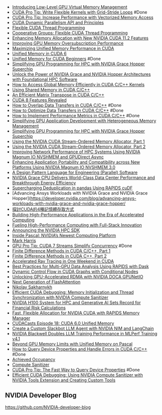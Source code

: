 - [Introducing Low-Level GPU Virtual Memory Management](https://developer.nvidia.com/blog/introducing-low-level-gpu-virtual-memory-management/)
- [CUDA Pro Tip: Write Flexible Kernels with Grid-Stride Loops](https://developer.nvidia.com/blog/cuda-pro-tip-write-flexible-kernels-grid-stride-loops/) #Done 
- [CUDA Pro Tip: Increase Performance with Vectorized Memory Access](https://developer.nvidia.com/blog/cuda-pro-tip-increase-performance-with-vectorized-memory-access/)
- [CUDA Dynamic Parallelism API and Principles](https://developer.nvidia.com/blog/cuda-dynamic-parallelism-api-principles/)
- [Flexible CUDA Thread Programming](https://developer.nvidia.com/blog/flexible-cuda-thread-programming/)
- [Cooperative Groups: Flexible CUDA Thread Programming](https://developer.nvidia.com/blog/cooperative-groups/)
- [Enhancing Memory Allocation with New NVIDIA CUDA 11.2 Features](https://developer.nvidia.com/blog/enhancing-memory-allocation-with-new-cuda-11-2-features/)
- [Improving GPU Memory Oversubscription Performance](https://developer.nvidia.com/blog/improving-gpu-memory-oversubscription-performance/)
- [Maximizing Unified Memory Performance in CUDA](https://developer.nvidia.com/blog/maximizing-unified-memory-performance-cuda/)
- [Unified Memory in CUDA 6](https://developer.nvidia.com/blog/unified-memory-in-cuda-6/)
- [Unified Memory for CUDA Beginners](https://developer.nvidia.com/blog/unified-memory-cuda-beginners/) #Done
- [Simplifying GPU Programming for HPC with NVIDIA Grace Hopper Superchip](https://developer.nvidia.com/blog/simplifying-gpu-programming-for-hpc-with-the-nvidia-grace-hopper-superchip/)
- [Unlock the Power of NVIDIA Grace and NVIDIA Hopper Architectures with Foundational HPC Software](https://developer.nvidia.com/blog/unlock-the-power-of-nvidia-grace-and-nvidia-hopper-architectures-with-foundational-hpc-software/)
- [How to Access Global Memory Efficiently in CUDA C/C++ Kernels](https://developer.nvidia.com/blog/how-access-global-memory-efficiently-cuda-c-kernels/)
- [Using Shared Memory in CUDA C/C++](https://developer.nvidia.com/blog/using-shared-memory-cuda-cc/)
- [An Efficient Matrix Transpose in CUDA C/C++](https://developer.nvidia.com/blog/efficient-matrix-transpose-cuda-cc/)
- [CUDA 8 Features Revealed](https://developer.nvidia.com/blog/cuda-8-features-revealed/)
- [How to Overlap Data Transfers in CUDA C/C++](https://developer.nvidia.com/blog/how-overlap-data-transfers-cuda-cc/) #Done 
- [How to Optimize Data Transfers in CUDA C/C++](https://developer.nvidia.com/blog/how-optimize-data-transfers-cuda-cc/) #Done 
- [How to Implement Performance Metrics in CUDA C/C++](https://developer.nvidia.com/blog/how-implement-performance-metrics-cuda-cc/) #Done 
- [Simplifying GPU Application Development with Heterogeneous Memory Management](https://developer.nvidia.com/blog/simplifying-gpu-application-development-with-heterogeneous-memory-management/)
- [Simplifying GPU Programming for HPC with NVIDIA Grace Hopper Superchip](https://developer.nvidia.com/blog/simplifying-gpu-programming-for-hpc-with-the-nvidia-grace-hopper-superchip/)
- [Using the NVIDIA CUDA Stream-Ordered Memory Allocator, Part 1](https://developer.nvidia.com/blog/using-cuda-stream-ordered-memory-allocator-part-1/)
- [Using the NVIDIA CUDA Stream-Ordered Memory Allocator, Part 2](https://developer.nvidia.com/blog/using-cuda-stream-ordered-memory-allocator-part-2/)
- [Improving Network Performance of HPC Systems Using NVIDIA Magnum IO NVSHMEM and GPUDirect Async](https://developer.nvidia.com/blog/improving-network-performance-of-hpc-systems-using-nvidia-magnum-io-nvshmem-and-gpudirect-async/)
- [Enhancing Application Portability and Compatibility across New Platforms Using NVIDIA Magnum IO NVSHMEM 3.0](https://developer.nvidia.com/blog/enhancing-application-portability-and-compatibility-across-new-platforms-using-nvidia-magnum-io-nvshmem-3-0/)
- [A Design Pattern Language for Engineering (Parallel) Software](https://www.cecm.sfu.ca/CAG/papers/KeutzerMattson.pdf)
- [NVIDIA Grace CPU Delivers World-Class Data Center Performance and Breakthrough Energy Efficiency](https://developer.nvidia.com/blog/nvidia-grace-cpu-delivers-world-class-data-center-performance-and-breakthrough-energy-efficiency/)
- [Supercharging Deduplication in pandas Using RAPIDS cuDF](https://developer.nvidia.com/blog/supercharging-deduplication-in-pandas-using-rapids-cudf/)
- [Advancing Ansys Workloads with NVIDIA Grace and NVIDIA Grace Hopper](https://developer.nvidia.com/blog/advancing-ansys-workloads-with-nvidia-grace-and-nvidia-grace-hopper/
- [探討CUDA的4種記憶體存取方式](https://kaibaoom.tw/2020/07/21/cuda-four-memory-access/)
- [Building High-Performance Applications in the Era of Accelerated Computing](https://developer.nvidia.com/blog/building-high-performance-applications-in-the-era-of-accelerated-computing/)
- [Fueling High-Performance Computing with Full-Stack Innovation](https://developer.nvidia.com/blog/fueling-high-performance-computing-with-full-stack-innovation/)
- [Announcing the NVIDIA HPC SDK](https://developer.nvidia.com/blog/hpc-sdk/)
- [Inside Pascal: NVIDIA’s Newest Computing Platform](https://developer.nvidia.com/blog/inside-pascal/)
- [Mark Harris](https://developer.nvidia.com/blog/author/mharris/)
- [GPU Pro Tip: CUDA 7 Streams Simplify Concurrency](https://developer.nvidia.com/blog/gpu-pro-tip-cuda-7-streams-simplify-concurrency/) #Done 
- [Finite Difference Methods in CUDA C/C++, Part 1](https://developer.nvidia.com/blog/finite-difference-methods-cuda-cc-part-1/)
- [Finite Difference Methods in CUDA C++, Part 2](https://developer.nvidia.com/blog/finite-difference-methods-cuda-c-part-2/)
- [Accelerated Ray Tracing in One Weekend in CUDA](https://developer.nvidia.com/blog/accelerated-ray-tracing-cuda/)
- [Best Practices for Multi-GPU Data Analysis Using RAPIDS with Dask](https://developer.nvidia.com/blog/best-practices-for-multi-gpu-data-analysis-using-rapids-with-dask/)
- [Dynamic Control Flow in CUDA Graphs with Conditional Nodes](https://developer.nvidia.com/blog/dynamic-control-flow-in-cuda-graphs-with-conditional-nodes/)
- [Unlocking GPU-Accelerated RDMA with NVIDIA DOCA GPUNetIO](https://developer.nvidia.com/blog/unlocking-gpu-accelerated-rdma-with-nvidia-doca-gpunetio/)
- [Next Generation of FlashAttention](https://developer.nvidia.com/blog/next-generation-of-flashattention/)
- [Nikolay Sakharnykh](https://developer.nvidia.com/blog/author/nsakharnykh/)
- [Efficient CUDA Debugging: Memory Initialization and Thread Synchronization with NVIDIA Compute Sanitizer](https://developer.nvidia.com/blog/efficient-cuda-debugging-memory-initialization-and-thread-synchronization-with-nvidia-compute-sanitizer/)
- [NVIDIA H100 System for HPC and Generative AI Sets Record for Financial Risk Calculations](https://developer.nvidia.com/blog/nvidia-h100-system-sets-records-for-hpc-and-generative-ai-financial-risk-calculations/)
- [Fast, Flexible Allocation for NVIDIA CUDA with RAPIDS Memory Manager](https://developer.nvidia.com/blog/fast-flexible-allocation-for-cuda-with-rapids-memory-manager/)
- [CUDACasts Episode 18: CUDA 6.0 Unified Memory](https://developer.nvidia.com/blog/cudacasts-episode-18-cuda-6-0-unified-memory/)
- [Create a Custom Slackbot LLM Agent with NVIDIA NIM and LangChain](https://developer.nvidia.com/blog/create-a-custom-slackbot-llm-agent-with-nvidia-nim-and-langchain/)
- [NVIDIA Blackwell Doubles LLM Training Performance in MLPerf Training v4.1](https://developer.nvidia.com/blog/nvidia-blackwell-doubles-llm-training-performance-in-mlperf-training-v4-1/)
- [Beyond GPU Memory Limits with Unified Memory on Pascal](https://developer.nvidia.com/blog/beyond-gpu-memory-limits-unified-memory-pascal/)
- [How to Query Device Properties and Handle Errors in CUDA C/C++](https://developer.nvidia.com/blog/how-query-device-properties-and-handle-errors-cuda-cc/) #Done 
- [Achieved Occupancy](https://docs.nvidia.com/gameworks/content/developertools/desktop/analysis/report/cudaexperiments/kernellevel/achievedoccupancy.htm)
- [Compute Sanitizer](https://docs.nvidia.com/compute-sanitizer/ComputeSanitizer/index.html)
- [CUDA Pro Tip: The Fast Way to Query Device Properties](https://developer.nvidia.com/blog/cuda-pro-tip-the-fast-way-to-query-device-properties/) #Done 
- [Efficient CUDA Debugging: Using NVIDIA Compute Sanitizer with NVIDIA Tools Extension and Creating Custom Tools](https://developer.nvidia.com/blog/efficient-cuda-debugging-using-compute-sanitizer-with-nvtx-and-creating-custom-tools/)

## NVIDIA Developer Blog
https://github.com/NVIDIA-developer-blog